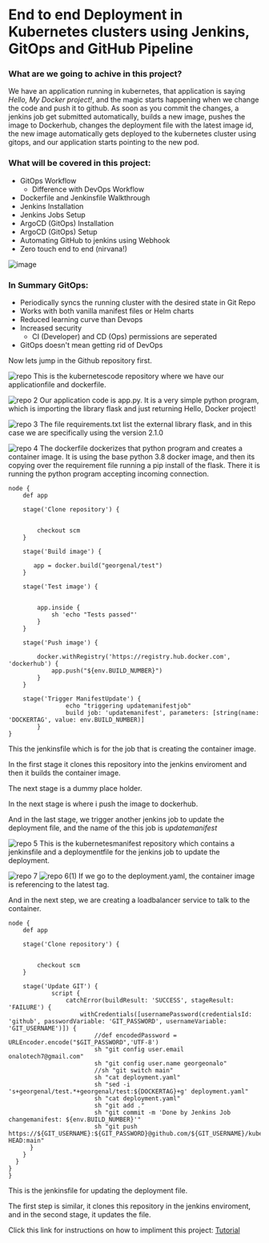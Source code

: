 # End to end  Deployment in Kubernetes clusters using Jenkins, GitOps and GitHub Pipeline

### What are we going to achive in this project?
We have an application running in kubernetes, that application is saying *Hello, My Docker project!*, and the magic starts happening when we change the code and push it to github. As soon as you commit the changes, a jenkins job get submitted automatically, builds a new image, pushes the image to Dockerhub, changes the deployment file with the latest image id, the new image automatically gets deployed to the kubernetes cluster using gitops, and our application starts pointing to the new pod.

### What will be covered in this project:
* GitOps Workflow
  * Difference with DevOps Workflow
* Dockerfile and Jenkinsfile Walkthrough
* Jenkins Installation
* Jenkins Jobs Setup
* ArgoCD (GitOps) Installation
* ArgoCD (GitOps) Setup
* Automating GitHub to jenkins using Webhook
* Zero touch end to end (nirvana!)


![image](https://user-images.githubusercontent.com/115881685/209542342-7247a5d7-f6cd-43c0-b419-7d8b82ab7be6.png)

### In Summary GitOps:
* Periodically syncs the running cluster with the desired state in Git Repo
* Works with both vanilla manifest files or Helm charts
* Reduced learning curve than Devops
* Increased security
  * CI (Developer) and CD (Ops) permissions are seperated
* GitOps doesn't mean getting rid of DevOps

Now lets jump in the Github repository first.

![repo](https://user-images.githubusercontent.com/115881685/215599012-c12f4fcc-7ff2-40c3-8d61-1d9f37850885.png)
This is the kubernetescode repository where we have our applicationfile and dockerfile.


![repo 2](https://user-images.githubusercontent.com/115881685/215599843-cb39bd01-d67f-409d-b036-74d09f934678.png)
Our application code is app.py. It is a very simple python program, which is importing the library flask and just returning Hello, Docker project!


![repo 3](https://user-images.githubusercontent.com/115881685/215601234-51d90fb6-7a68-4694-82e4-685522b55f7d.png)
The file requirements.txt list the external library flask, and in this case we are specifically using the version 2.1.0


![repo 4](https://user-images.githubusercontent.com/115881685/215602130-f844cc27-61ae-4476-a4b6-e3ce6ffe84ac.png)
The dockerfile dockerizes that python program and creates a container image. It is using the base python 3.8 docker image, and then its copying over the requirement file running a pip install of the flask. There it is running the python program accepting incoming connection.



```
node {
    def app

    stage('Clone repository') {
      

        checkout scm
    }

    stage('Build image') {
  
       app = docker.build("georgenal/test")
    }

    stage('Test image') {
  

        app.inside {
            sh 'echo "Tests passed"'
        }
    }

    stage('Push image') {
        
        docker.withRegistry('https://registry.hub.docker.com', 'dockerhub') {
            app.push("${env.BUILD_NUMBER}")
        }
    }
    
    stage('Trigger ManifestUpdate') {
                echo "triggering updatemanifestjob"
                build job: 'updatemanifest', parameters: [string(name: 'DOCKERTAG', value: env.BUILD_NUMBER)]
        }
}
```

This the jenkinsfile which is for the job that is creating the container image.

In the first stage it clones this repository into the jenkins enviroment and then it builds the container image.

The next stage is a dummy place holder.

In the next stage is where i push the image to dockerhub.

And in the last stage, we trigger another jenkins job to update the deployment file, and the name of the this job is *updatemanifest* 



![repo 5](https://user-images.githubusercontent.com/115881685/215608198-fa93e034-8d2f-4d77-94dc-469ae813a54b.png)
This is the kubernetesmanifest repository which contains a jenkinsfile and a deploymentfile for the jenkins job to update the deployment.



![repo 7](https://user-images.githubusercontent.com/115881685/215611245-8e9c0a0b-a9ab-4cff-a76c-991db0a8b607.png)
![repo 6(1)](https://user-images.githubusercontent.com/115881685/215611039-54c76f75-771e-45a4-9013-fda83771aec3.png)
If we go to the deployment.yaml, the container image is referencing to the latest tag.

And in the next step, we are creating a loadbalancer service to talk to the container.



```
node {
    def app

    stage('Clone repository') {
      

        checkout scm
    }

    stage('Update GIT') {
            script {
                catchError(buildResult: 'SUCCESS', stageResult: 'FAILURE') {
                    withCredentials([usernamePassword(credentialsId: 'github', passwordVariable: 'GIT_PASSWORD', usernameVariable: 'GIT_USERNAME')]) {
                        //def encodedPassword = URLEncoder.encode("$GIT_PASSWORD",'UTF-8')
                        sh "git config user.email onalotech7@gmail.com"
                        sh "git config user.name georgeonalo"
                        //sh "git switch main"
                        sh "cat deployment.yaml"
                        sh "sed -i 's+georgenal/test.*+georgenal/test:${DOCKERTAG}+g' deployment.yaml"
                        sh "cat deployment.yaml"
                        sh "git add ."
                        sh "git commit -m 'Done by Jenkins Job changemanifest: ${env.BUILD_NUMBER}'"
                        sh "git push https://${GIT_USERNAME}:${GIT_PASSWORD}@github.com/${GIT_USERNAME}/kubernetesmanifest.git HEAD:main"
      }
    }
  }
}
}
```

This is the jenkinsfile for updating the deployment file.

The first step is similar, it clones this repository in the jenkins enviroment, and in the second stage, it updates the file.



Click this link for instructions on how to impliment this project: [Tutorial](https://youtu.be/o4QG_kqYvHk)



